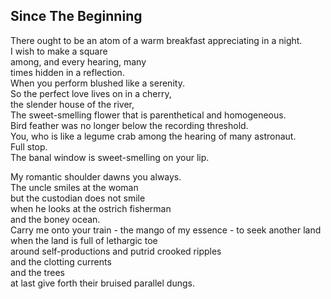 Since The Beginning
-------------------
There ought to be an atom of a warm breakfast appreciating in a night.  
I wish to make a square  
among, and every hearing, many  
times hidden in a reflection.  
When you perform blushed like a serenity.  
So the perfect love lives on in a cherry,  
the slender house of the river,  
The sweet-smelling flower that is parenthetical and homogeneous.  
Bird feather was no longer below the recording threshold.  
You, who is like a legume crab among the hearing of many astronaut.  
Full stop.  
The banal window is sweet-smelling on your lip.  
  
My romantic shoulder dawns you always.  
The uncle smiles at the woman  
but the custodian does not smile  
when he looks at the ostrich fisherman  
and the boney ocean.  
Carry me onto your train - the mango of my essence - to seek another land when the land is full of lethargic toe  
around self-productions and putrid crooked ripples  
and the clotting currents  
and the trees  
at last give forth their bruised parallel dungs.  
